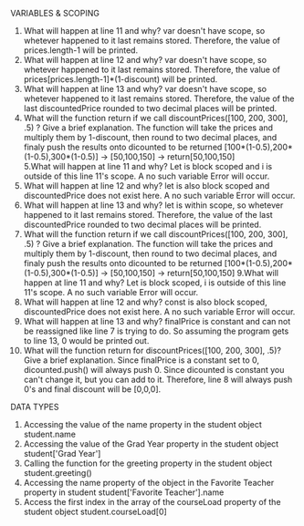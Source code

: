 VARIABLES & SCOPING
1. What will happen at line 11 and why? 
  var doesn't have scope, so whetever happened to it last remains stored.
  Therefore, the value of prices.length-1 will be printed.
2. What will happen at line 12 and why?
  var doesn't have scope, so whetever happened to it last remains stored.
  Therefore, the value of prices[prices.length-1]*(1-discount) will be printed.
3. What will happen at line 13 and why?
  var doesn't have scope, so whetever happened to it last remains stored.
  Therefore, the value of the last discountedPrice rounded to two decimal places will be printed.
4. What will the function return if we call discountPrices([100, 200, 300], .5) ? Give a brief explanation.
  The function will take the prices and multiply them by 1-discount, then round to two decimal places, 
  and finaly push the results onto dicounted to be returned 
  [100*(1-0.5),200*(1-0.5),300*(1-0.5)] -> [50,100,150] -> return[50,100,150]\
5.What will happen at line 11 and why?
  Let is block scoped and i is outside of this line 11's scope. 
  A no such variable Error will occur.
6. What will happen at line 12 and why?
  let is also block scoped and discountedPrice does not exist here. 
  A no such variable Error will occur.
7. What will happen at line 13 and why?
  let is within scope, so whetever happened to it last remains stored.
  Therefore, the value of the last discountedPrice rounded to two decimal places will be printed.
8. What will the function return if we call discountPrices([100, 200, 300], .5) ? Give a brief explanation.
  The function will take the prices and multiply them by 1-discount, then round to two decimal places, 
  and finaly push the results onto dicounted to be returned 
  [100*(1-0.5),200*(1-0.5),300*(1-0.5)] -> [50,100,150] -> return[50,100,150]
9.What will happen at line 11 and why?
  Let is block scoped, i is outside of this line 11's scope. 
  A no such variable Error will occur.
10. What will happen at line 12 and why?
  const is also block scoped, discountedPrice does not exist here. 
  A no such variable Error will occur.
11. What will happen at line 13 and why?
  finalPrice is constant and can not be reassigned like line 7 is trying to do. 
  So assuming the program gets to line 13, 0 would be printed out.
12. What will the function return for discountPrices([100, 200, 300], .5)? Give a brief explanation.
  Since finalPrice is a constant set to 0, dicounted.push() will always push 0.
  Since dicounted is constant you can't change it, but you can add to it. 
  Therefore, line 8 will always push 0's and final discount will be [0,0,0].

DATA TYPES
1. Accessing the value of the name property in the student object
  student.name
2. Accessing the value of the Grad Year property in the student object
  student['Grad Year']
3. Calling the function for the greeting property in the student object
  student.greeting()
4. Accessing the name property of the object in the Favorite Teacher property in student
  student['Favorite Teacher'].name
5. Access the first index in the array of the courseLoad property of the student object
  student.courseLoad[0]
